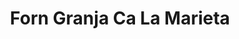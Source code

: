 ---
title: "Forn Granja Ca La Marieta"
url: /sant-climent-de-llobregat/forn-granja-ca-la-marieta/
shop: panadería
---